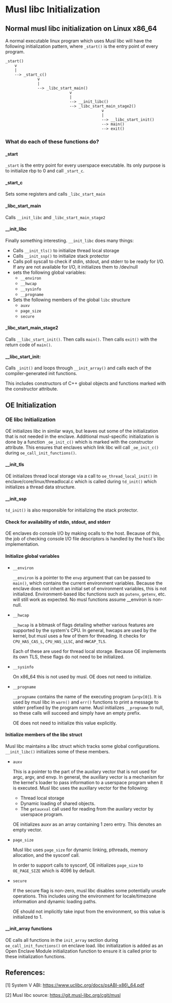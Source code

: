 # Musl libc Initialization

## Normal musl libc initialization on Linux x86\_64

A normal executable linux program which uses Musl libc will have the following initialization pattern,
where `_start()` is the entry point of every program.


```
_start()
    v
    |
    --> _start_c()
              v
              |
              --> _libc_start_main()
                            v
                            |
                            --> __init_libc()
                            --> _libc_start_main_stage2()
                                          v
                                          |
                                          --> __libc_start_init()
                                          --> main()
                                          --> exit()
```

### What do each of these functions do?
#### \_start

`_start` is the entry point for every userspace executable. Its only
purpose is to initialize rbp to 0 and call `_start_c`.

#### \_start\_c

Sets some registers and calls `_libc_start_main`

#### \_libc\_start\_main

Calls `__init_libc` and `_libc_start_main_stage2`

#### \_\_init\_libc

Finally something interesting. `__init_libc` does many things:

* Calls `__init_tls()` to initialize thread local storage
* Calls `__init_ssp()` to initialize stack protector
* Calls poll syscall to check if stdin, stdout, and stderr to be ready for I/O. If any are not available for I/O, it initializes them to /dev/null
* sets the following global variables:
    * `__environ`
    * `__hwcap`
    * `__sysinfo`
    * `__progname`
* Sets the following members of the global `libc` structure
    * `auxv`
    * `page_size`
    * `secure`

#### \_libc\_start\_main\_stage2

Calls `__libc_start_init()`. Then calls `main()`. Then calls `exit()` with the return
code of `main()`.

#### \_\_libc\_start\_init:

Calls `_init()` and loops through `__init_array()` and calls each of the
compiler-generated init functions.

This includes constructors of C++ global objects and functions marked with the
constructor attribute.

## OE Initialization

### OE libc Initialization

OE initializes libc in similar ways, but leaves out some of the initialization
that is not needed in the enclave. Additional musl-specific initialization is
done by a function `_oe_init_c()` which is marked with the constructor attribute.
This ensures that enclaves which link libc will call `_oe_init_c()` during
`oe_call_init_functions()`.

#### \_\_init\_tls

OE initializes thread local storage via a call to `oe_thread_local_init()` in
enclave/core/linux/threadlocal.c which is called during `td_init()` which
initializes a thread data structure.

#### \_\_init\_ssp

`td_init()` is also responsible for initializing the stack protector.

#### Check for availability of stdin, stdout, and stderr

OE enclaves do console I/O by making ocalls to the host. Because of this,
the job of checking console I/O file descriptors is handled by the host's
libc implementation.

#### Initialize global variables

* `__environ`

    `__environ` is a pointer to the `envp` argument that can be passed to `main()`, which
    contains the current environment variables. Because the enclave does not inherit an
    initial set of environment variables, this is not initialized. Environment-based libc
    functions such as `putenv`, `getenv`, etc. will still work as expected. No musl functions
    assume __environ is non-null.

* `__hwcap`

    `__hwcap` is a bitmask of flags detailing whether various features are supported
    by the system's CPU. In general, hwcaps are used by the kernel, but musl uses
    a few of them for threading. It checks for `CPU_HAS_CAS_L`, `CPU_HAS_LLSC`, and
    `HWCAP_TLS`.

    Each of these are used for thread local storage. Because OE implements its own
    TLS, these flags do not need to be initialized.

* `__sysinfo`

    On x86_64 this is not used by musl. OE does not need to initialize.

* `__progname`

    `__progname` contains the name of the executing program (`argv[0]`). It is used by
    musl libc in `warn()` and `err()` functions to print a message to stderr prefixed by the
    program name. Musl initializes `__progname` to null, so these calls will succeed and
    simply have an empty prefix.

    OE does not need to initialize this value explicitly.

#### Initialize members of the libc struct

Musl libc maintains a libc struct which tracks some global configurations. `__init_libc()`
initializes some of these members.

* `auxv`

    This is a pointer to the part of the auxilary vector that is not used for argc, argv,
    and envp. In general, the auxillary vector is a mechanism for the kernel's loader
    to pass information to a userspace program when it is executed. Musl libc uses the
    auxillary vector for the following:

    * Thread local storage
    * Dynamic loading of shared objects.
    * The `getauxval` call used for reading from the auxilary vector by userspace program.

    OE initializes auxv as an array containing 1 zero entry. This denotes an empty vector.

* `page_size`

    Musl libc uses `page_size` for dynamic linking, pthreads, memory allocation, and the
    sysconf call.

    In order to support calls to sysconf, OE initializes `page_size` to `OE_PAGE_SIZE`
    which is 4096 by default.

* `secure`

    If the secure flag is non-zero, musl libc disables some potentially unsafe operations.
    This includes using the environment for locale/timezone information and dynamic loading
    paths.

    OE should not implicitly take input from the environment, so this value is initialized
    to 1.

#### \_\_init\_array functions

OE calls all functions in the `init_array` section during
`oe_call_init_functions()` on enclave load. libc initialization is added as an
Open Enclave Module initialization function to ensure it is called prior to these
initialization functions.

## References:
[1] System V ABI: https://www.uclibc.org/docs/psABI-x86\_64.pdf

[2] Musl libc source: https://git.musl-libc.org/cgit/musl
